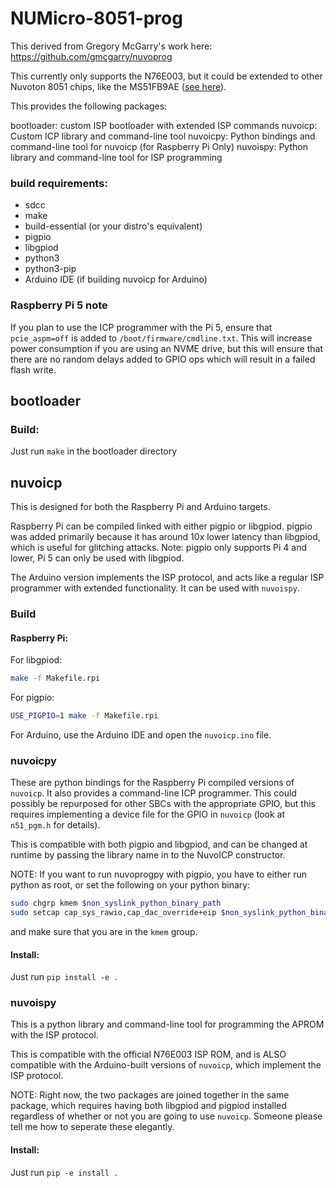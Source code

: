 # NUMicro-8051-prog

This derived from Gregory McGarry's work here: https://github.com/gmcgarry/nuvoprog

This currently only supports the N76E003, but it could be extended to other Nuvoton 8051 chips, like the MS51FB9AE ([see here](https://github.com/vladimir-dudnik/MS51FB9AE-pgm-rpi)).

This provides the following packages:

bootloader: custom ISP bootloader with extended ISP commands
nuvoicp: Custom ICP library and command-line tool
nuvoicpy: Python bindings and command-line tool for nuvoicp (for Raspberry Pi Only)
nuvoispy: Python library and command-line tool for ISP programming


### build requirements:
- sdcc
- make
- build-essential (or your distro's equivalent)
- pigpio
- libgpiod
- python3
- python3-pip
- Arduino IDE (if building nuvoicp for Arduino)

### Raspberry Pi 5 note

If you plan to use the ICP programmer with the Pi 5, ensure that `pcie_aspm=off` is added to `/boot/firmware/cmdline.txt`. This will increase power consumption if you are using an NVME drive, but this will ensure that there are no random delays added to GPIO ops which will result in a failed flash write.

## bootloader

### Build:
Just run `make` in the bootloader directory

## nuvoicp

This is designed for both the Raspberry Pi and Arduino targets.

Raspberry Pi can be compiled linked with either pigpio or libgpiod.
pigpio was added primarily because it has around 10x lower latency than libgpiod, which is useful for glitching attacks.
Note: pigpio only supports Pi 4 and lower, Pi 5 can only be used with libgpiod.

The Arduino version implements the ISP protocol, and acts like a regular ISP programmer with extended functionality. It can be used with `nuvoispy`.

### Build

#### Raspberry Pi:

For libgpiod:
```bash
make -f Makefile.rpi
```

For pigpio:
```bash
USE_PIGPIO=1 make -f Makefile.rpi
```

For Arduino, use the Arduino IDE and open the `nuvoicp.ino` file.

### nuvoicpy

These are python bindings for the Raspberry Pi compiled versions of `nuvoicp`. It also provides a command-line ICP programmer.
This could possibly be repurposed for other SBCs with the appropriate GPIO, but this requires implementing a device file for the GPIO in `nuvoicp` (look at `n51_pgm.h` for details). 

This is compatible with both pigpio and libgpiod, and can be changed at runtime by passing the library name in to the NuvoICP constructor.

NOTE: If you want to run nuvoprogpy with pigpio, you have to either run python as root, or set the following on your python binary:
```bash
sudo chgrp kmem $non_syslink_python_binary_path
sudo setcap cap_sys_rawio,cap_dac_override+eip $non_syslink_python_binary_path
```
and make sure that you are in the `kmem` group.


#### Install:

Just run `pip install -e .`

### nuvoispy

This is a python library and command-line tool for programming the APROM with the ISP protocol.

This is compatible with the official N76E003 ISP ROM, and is ALSO compatible with the Arduino-built versions of `nuvoicp`, which implement the ISP protocol.

NOTE: Right now, the two packages are joined together in the same package, which requires having both libgpiod and pigpiod installed regardless of whether or not you are going to use `nuvoicp`. Someone please tell me how to seperate these elegantly.

#### Install:

Just run `pip -e install .`